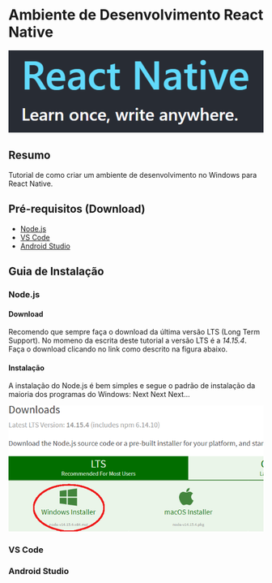 # Ambiente de Desenvolvimento React Native

<p align='center'><a href="https://reactnative.dev/" target="_blank"><img src="./images/rnlogo.png"></a></p>

## Resumo

Tutorial de como criar um ambiente de desenvolvimento no Windows para React Native.

## Pré-requisitos (Download)

- <a href="https://nodejs.org/en/download/" target="_blank">Node.js</a>
- <a href="https://code.visualstudio.com/download" target="_blank">VS Code</a>
- <a href="https://developer.android.com/studio?hl=pt-br" target="_blank">Android Studio</a>

## Guia de Instalação

### Node.js

#### Download

Recomendo que sempre faça o download da última versão LTS (Long Term Support). No momeno da escrita deste tutorial a versão LTS é a _14.15.4_. Faça o download clicando no link como descrito na figura abaixo.

#### Instalação

A instalação do Node.js é bem simples e segue o padrão de instalação da maioria dos programas do Windows: Next Next Next...

![nodejs](images/nodelts.png)

### VS Code

### Android Studio
